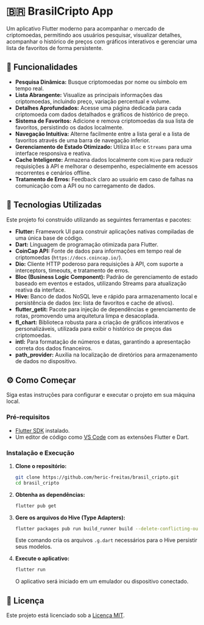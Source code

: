 # 🇧🇷 BrasilCripto App

Um aplicativo Flutter moderno para acompanhar o mercado de criptomoedas, permitindo aos usuários pesquisar, visualizar detalhes, acompanhar o histórico de preços com gráficos interativos e gerenciar uma lista de favoritos de forma persistente.

## 🌟 Funcionalidades

*   **Pesquisa Dinâmica:** Busque criptomoedas por nome ou símbolo em tempo real.
*   **Lista Abrangente:** Visualize as principais informações das criptomoedas, incluindo preço, variação percentual e volume.
*   **Detalhes Aprofundados:** Acesse uma página dedicada para cada criptomoeda com dados detalhados e gráficos de histórico de preço.
*   **Sistema de Favoritos:** Adicione e remova criptomoedas da sua lista de favoritos, persistindo os dados localmente.
*   **Navegação Intuitiva:** Alterne facilmente entre a lista geral e a lista de favoritos através de uma barra de navegação inferior.
*   **Gerenciamento de Estado Otimizado:** Utiliza `Bloc` e `Streams` para uma interface responsiva e reativa.
*   **Cache Inteligente:** Armazena dados localmente com `Hive` para reduzir requisições à API e melhorar o desempenho, especialmente em acessos recorrentes e cenários offline.
*   **Tratamento de Erros:** Feedback claro ao usuário em caso de falhas na comunicação com a API ou no carregamento de dados.

## 🚀 Tecnologias Utilizadas

Este projeto foi construído utilizando as seguintes ferramentas e pacotes:

*   **Flutter:** Framework UI para construir aplicações nativas compiladas de uma única base de código.
*   **Dart:** Linguagem de programação otimizada para Flutter.
*   **CoinCap API:** Fonte de dados para informações em tempo real de criptomoedas (`https://docs.coincap.io/`).
*   **Dio:** Cliente HTTP poderoso para requisições à API, com suporte a interceptors, timeouts, e tratamento de erros.
*   **Bloc (Business Logic Component):** Padrão de gerenciamento de estado baseado em eventos e estados, utilizando Streams para atualização reativa da interface.
*   **Hive:** Banco de dados NoSQL leve e rápido para armazenamento local e persistência de dados (ex: lista de favoritos e cache de ativos).
*   **flutter_getit:** Pacote para injeção de dependências e gerenciamento de rotas, promovendo uma arquitetura limpa e desacoplada.
*   **fl_chart:** Biblioteca robusta para a criação de gráficos interativos e personalizáveis, utilizada para exibir o histórico de preços das criptomoedas.
*   **intl:** Para formatação de números e datas, garantindo a apresentação correta dos dados financeiros.
*   **path_provider:** Auxilia na localização de diretórios para armazenamento de dados no dispositivo.

## ⚙️ Como Começar

Siga estas instruções para configurar e executar o projeto em sua máquina local.

### Pré-requisitos

*   [Flutter SDK](https://flutter.dev/docs/get-started/install) instalado.
*   Um editor de código como [VS Code](https://code.visualstudio.com/) com as extensões Flutter e Dart.

### Instalação e Execução

1.  **Clone o repositório:**
    ```bash
    git clone https://github.com/heric-freitas/brasil_cripto.git
    cd brasil_cripto
    ```

2.  **Obtenha as dependências:**
    ```bash
    flutter pub get
    ```

3.  **Gere os arquivos do Hive (Type Adapters):**
    ```bash
    flutter packages pub run build_runner build --delete-conflicting-outputs
    ```
    Este comando cria os arquivos `.g.dart` necessários para o Hive persistir seus modelos.

4.  **Execute o aplicativo:**
    ```bash
    flutter run
    ```
    O aplicativo será iniciado em um emulador ou dispositivo conectado.

## 📄 Licença

Este projeto está licenciado sob a [Licença MIT](https://opensource.org/licenses/MIT).